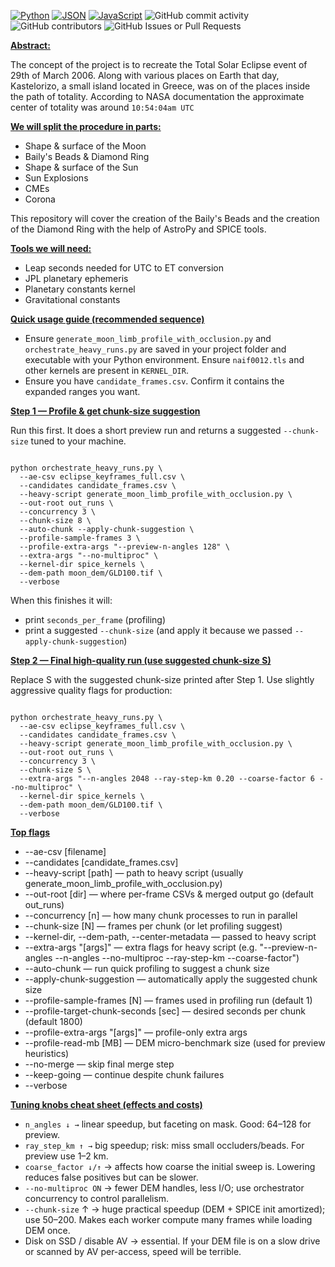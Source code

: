 [![Python](https://img.shields.io/badge/Python-3776AB?logo=python&logoColor=fff)](#) [![JSON](https://img.shields.io/badge/JSON-000?logo=json&logoColor=fff)](#) [![JavaScript](https://img.shields.io/badge/JavaScript-F7DF1E?logo=javascript&logoColor=000)](#) ![GitHub commit activity](https://img.shields.io/github/commit-activity/t/nikolaoskalomiris/jpl_sun_eclipse_project) ![GitHub contributors](https://img.shields.io/github/contributors/nikolaoskalomiris/jpl_sun_eclipse_project) ![GitHub Issues or Pull Requests](https://img.shields.io/github/issues/nikolaoskalomiris/jpl_eclipse_project)

**<ins>Abstract:</ins>**

The concept of the project is to recreate the Total Solar Eclipse event of 29th of March 2006. Along with various places on Earth that day, Kastelorizo, a small island located in Greece, was on of the places inside the path of totality. According to NASA documentation the approximate center of totality was around `10:54:04am UTC`

**<ins>We will split the procedure in parts:</ins>**

- Shape & surface of the Moon
- Baily's Beads & Diamond Ring
- Shape & surface of the Sun
- Sun Explosions
- CMEs
- Corona

This repository will cover the creation of the Baily's Beads and the creation of the Diamond Ring with the help of AstroPy and SPICE tools.

**<ins>Tools we will need:</ins>**

- Leap seconds needed for UTC to ET conversion
- JPL planetary ephemeris
- Planetary constants kernel
- Gravitational constants

**<ins>Quick usage guide (recommended sequence)</ins>**

- Ensure `generate_moon_limb_profile_with_occlusion.py` and `orchestrate_heavy_runs.py` are saved in your project folder and executable with your Python environment. Ensure `naif0012.tls` and other kernels are present in `KERNEL_DIR`.
- Ensure you have `candidate_frames.csv`. Confirm it contains the expanded ranges you want.

**<ins>Step 1 — Profile & get chunk-size suggestion</ins>**

Run this first. It does a short preview run and returns a suggested `--chunk-size` tuned to your machine.

```console

python orchestrate_heavy_runs.py \
  --ae-csv eclipse_keyframes_full.csv \
  --candidates candidate_frames.csv \
  --heavy-script generate_moon_limb_profile_with_occlusion.py \
  --out-root out_runs \
  --concurrency 3 \
  --chunk-size 8 \
  --auto-chunk --apply-chunk-suggestion \
  --profile-sample-frames 3 \
  --profile-extra-args "--preview-n-angles 128" \
  --extra-args "--no-multiproc" \
  --kernel-dir spice_kernels \
  --dem-path moon_dem/GLD100.tif \
  --verbose
```

When this finishes it will:

- print `seconds_per_frame` (profiling)
- print a suggested `--chunk-size` (and apply it because we passed `--apply-chunk-suggestion`)

**<ins>Step 2 — Final high-quality run (use suggested chunk-size S)</ins>**

Replace S with the suggested chunk-size printed after Step 1. Use slightly aggressive quality flags for production:

```console

python orchestrate_heavy_runs.py \
  --ae-csv eclipse_keyframes_full.csv \
  --candidates candidate_frames.csv \
  --heavy-script generate_moon_limb_profile_with_occlusion.py \
  --out-root out_runs \
  --concurrency 3 \
  --chunk-size S \
  --extra-args "--n-angles 2048 --ray-step-km 0.20 --coarse-factor 6 --no-multiproc" \
  --kernel-dir spice_kernels \
  --dem-path moon_dem/GLD100.tif \
  --verbose
```


**<ins>Top flags</ins>**

- --ae-csv [filename]
- --candidates [candidate_frames.csv]
- --heavy-script [path] — path to heavy script (usually generate_moon_limb_profile_with_occlusion.py)
- --out-root [dir] — where per-frame CSVs & merged output go (default out_runs)
- --concurrency [n] — how many chunk processes to run in parallel
- --chunk-size [N] — frames per chunk (or let profiling suggest)
- --kernel-dir, --dem-path, --center-metadata — passed to heavy script
- --extra-args "[args]" — extra flags for heavy script (e.g. "--preview-n-angles --n-angles --no-multiproc --ray-step-km --coarse-factor")
- --auto-chunk — run quick profiling to suggest a chunk size
- --apply-chunk-suggestion — automatically apply the suggested chunk size
- --profile-sample-frames [N] — frames used in profiling run (default 1)
- --profile-target-chunk-seconds [sec] — desired seconds per chunk (default 1800)
- --profile-extra-args "[args]" — profile-only extra args
- --profile-read-mb [MB] — DEM micro-benchmark size (used for preview heuristics)
- --no-merge — skip final merge step
- --keep-going — continue despite chunk failures
- --verbose

**<ins>Tuning knobs cheat sheet (effects and costs)</ins>**

- `n_angles ↓ →` linear speedup, but faceting on mask. Good: 64–128 for preview.
- `ray_step_km ↑ →` big speedup; risk: miss small occluders/beads. For preview use 1–2 km.
- `coarse_factor ↓/↑` → affects how coarse the initial sweep is. Lowering reduces false positives but can be slower.
- `--no-multiproc ON` → fewer DEM handles, less I/O; use orchestrator concurrency to control parallelism.
- `--chunk-size` ↑ → huge practical speedup (DEM + SPICE init amortized); use 50–200. Makes each worker compute many frames while loading DEM once.
- Disk on SSD / disable AV → essential. If your DEM file is on a slow drive or scanned by AV per-access, speed will be terrible.
